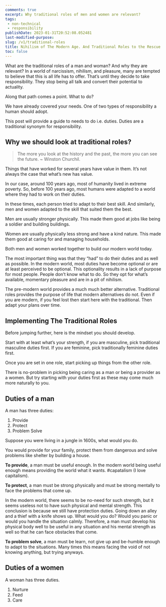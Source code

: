 ```yaml
---
comments: true
excerpt: Why traditional roles of men and women are relevant?
tags:
 - non-technical
 - responsibility
publishDate: 2023-01-31T20:52:08.052481
last-modified-purpose: 
slug: /v1/traditional-roles
title: Nihilism of The Modern Age. And Traditional Roles to the Rescue.
toc: false
---
```


What are the traditional roles of a man and woman? And why they are relevant?
In a world of narcissism, nihilism, and pleasure, many are tempted to believe that this is all life has to offer. That’s until they decide to take responsibility. They stop being all talk and convert their potential to actuality.

Along that path comes a point. What to do?

We have already covered your needs. One of two types of responsibility a human should adopt.

This post will provide a guide to needs to do i.e. duties. Duties are a traditional synonym for responsibility.

## Why we should look at traditional roles?

> The more you look at the history and the past, the more you can see the future.
>~ Winston Churchil.

Things that have worked for several years have value in them. It’s not always the case that what’s new has value.

In our case, around 100 years ago, most of humanity lived in extreme poverty. So, before 100 years ago, most humans were adapted to a world where they had to work on their duties.

In these times, each person tried to adapt to their best skill. And similarly, men and women adapted to the skill that suited them the best.

Men are usually stronger physically. This made them good at jobs like being a soldier and building buildings.

Women are usually physically less strong and have a kind nature. This made them good at caring for and managing households.

Both men and women worked together to build our modern world today.

The most important thing was that they “had” to do their duties and as well as possible. In the modern world, most duties have become optional or are at least perceived to be optional. This optionality results in a lack of purpose for most people. People don’t know what to do. So they opt for what’s available, momentary pleasure and are in a pit of nihilism.

The pre-modern world provides a much much better alternative. Traditional roles provides the purpose of life that modern alternatives do not. Even if you are modern, if you feel lost then start here with the traditional. Then adapt your plans over time.

## Implementing The Traditional Roles

Before jumping further, here is the mindset you should develop.

Start with at least what’s your strength, if you are masculine, pick traditional masculine duties first. If you are feminine, pick traditionally feminine duties first.

Once you are set in one role, start picking up things from the other role.

There is no-problem in picking being caring as a man or being a provider as a women. But try starting with your duties first as these may come much more naturally to you.

## Duties of a man

A man has three duties:

1. Provide
2. Protect
3. Problem Solve

Suppose you were living in a jungle in 1600s, what would you do.

You would provide for your family, protect them from dangerous and solve problems like shelter by building a house.

**To provide**, a man must be useful enough. In the modern world being useful enough means providing the world what it wants. #capatalism (I love capitalism).

**To protect**, a man must be strong physically and must be strong mentally to face the problems that come up.

In the modern world, there seems to be no-need for such strength, but it seems useless not to have such physical and mental strength. This conclusion is because we still have protection duties. Going down an alley and a thief with a knife shows up. What would you do? Would you panic or would you handle the situation calmly. Therefore, a man must develop his physical body well to be useful in any situation and his mental strength as well so that he can face obstacles that come.

**To problem solve**, a man must be learn, not give up and be-humble enough to adapt to the situations. Many times this means facing the void of not knowing anything, but trying anyways.

## Duties of a women

A woman has three duties.

1. Nurture
2. Feed
3. Care
